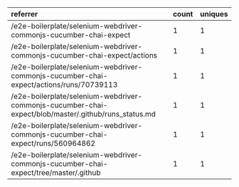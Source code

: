 | referrer                                                                                             | count | uniques |
| :--------------------------------------------------------------------------------------------------- | :---- | :------ |
| /e2e-boilerplate/selenium-webdriver-commonjs-cucumber-chai-expect                                    | 1     | 1       |
| /e2e-boilerplate/selenium-webdriver-commonjs-cucumber-chai-expect/actions                            | 1     | 1       |
| /e2e-boilerplate/selenium-webdriver-commonjs-cucumber-chai-expect/actions/runs/70739113              | 1     | 1       |
| /e2e-boilerplate/selenium-webdriver-commonjs-cucumber-chai-expect/blob/master/.github/runs_status.md | 1     | 1       |
| /e2e-boilerplate/selenium-webdriver-commonjs-cucumber-chai-expect/runs/560964862                     | 1     | 1       |
| /e2e-boilerplate/selenium-webdriver-commonjs-cucumber-chai-expect/tree/master/.github                | 1     | 1       |